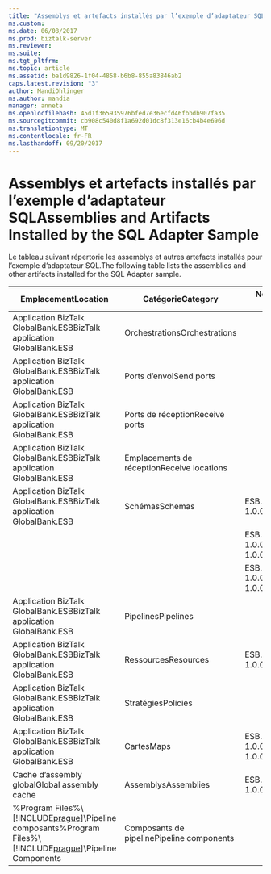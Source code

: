 ```yaml
---
title: "Assemblys et artefacts installés par l’exemple d’adaptateur SQL | Documents Microsoft"
ms.custom: 
ms.date: 06/08/2017
ms.prod: biztalk-server
ms.reviewer: 
ms.suite: 
ms.tgt_pltfrm: 
ms.topic: article
ms.assetid: ba1d9826-1f04-4858-b6b8-855a83846ab2
caps.latest.revision: "3"
author: MandiOhlinger
ms.author: mandia
manager: anneta
ms.openlocfilehash: 45d1f365935976bfed7e36ecfd46fbbdb907fa35
ms.sourcegitcommit: cb908c540d8f1a692d01dc8f313e16cb4b4e696d
ms.translationtype: MT
ms.contentlocale: fr-FR
ms.lasthandoff: 09/20/2017
---
```

# <a name="assemblies-and-artifacts-installed-by-the-sql-adapter-sample"></a><span data-ttu-id="0be72-102">Assemblys et artefacts installés par l’exemple d’adaptateur SQL</span><span class="sxs-lookup"><span data-stu-id="0be72-102">Assemblies and Artifacts Installed by the SQL Adapter Sample</span></span>
<span data-ttu-id="0be72-103">Le tableau suivant répertorie les assemblys et autres artefacts installés pour l’exemple d’adaptateur SQL.</span><span class="sxs-lookup"><span data-stu-id="0be72-103">The following table lists the assemblies and other artifacts installed for the SQL Adapter sample.</span></span>  
  
|<span data-ttu-id="0be72-104">Emplacement</span><span class="sxs-lookup"><span data-stu-id="0be72-104">Location</span></span>|<span data-ttu-id="0be72-105">Catégorie</span><span class="sxs-lookup"><span data-stu-id="0be72-105">Category</span></span>|<span data-ttu-id="0be72-106">Nom et la version du composant</span><span class="sxs-lookup"><span data-stu-id="0be72-106">Name and version of the component</span></span>|  
|--------------|--------------|---------------------------------------|  
|<span data-ttu-id="0be72-107">Application BizTalk GlobalBank.ESB</span><span class="sxs-lookup"><span data-stu-id="0be72-107">BizTalk application GlobalBank.ESB</span></span>|<span data-ttu-id="0be72-108">Orchestrations</span><span class="sxs-lookup"><span data-stu-id="0be72-108">Orchestrations</span></span>||  
|<span data-ttu-id="0be72-109">Application BizTalk GlobalBank.ESB</span><span class="sxs-lookup"><span data-stu-id="0be72-109">BizTalk application GlobalBank.ESB</span></span>|<span data-ttu-id="0be72-110">Ports d’envoi</span><span class="sxs-lookup"><span data-stu-id="0be72-110">Send ports</span></span>||  
|<span data-ttu-id="0be72-111">Application BizTalk GlobalBank.ESB</span><span class="sxs-lookup"><span data-stu-id="0be72-111">BizTalk application GlobalBank.ESB</span></span>|<span data-ttu-id="0be72-112">Ports de réception</span><span class="sxs-lookup"><span data-stu-id="0be72-112">Receive ports</span></span>||  
|<span data-ttu-id="0be72-113">Application BizTalk GlobalBank.ESB</span><span class="sxs-lookup"><span data-stu-id="0be72-113">BizTalk application GlobalBank.ESB</span></span>|<span data-ttu-id="0be72-114">Emplacements de réception</span><span class="sxs-lookup"><span data-stu-id="0be72-114">Receive locations</span></span>||  
|<span data-ttu-id="0be72-115">Application BizTalk GlobalBank.ESB</span><span class="sxs-lookup"><span data-stu-id="0be72-115">BizTalk application GlobalBank.ESB</span></span>|<span data-ttu-id="0be72-116">Schémas</span><span class="sxs-lookup"><span data-stu-id="0be72-116">Schemas</span></span>|<span data-ttu-id="0be72-117">ESB. SqlAdapter.BTSArtifacts.Product Version 1.0.0.0</span><span class="sxs-lookup"><span data-stu-id="0be72-117">ESB.SqlAdapter.BTSArtifacts.Product Version 1.0.0.0</span></span>|  
|||<span data-ttu-id="0be72-118">ESB. SqlAdapter.BTSArtifacts.DataSetSchema Version 1.0.0.0</span><span class="sxs-lookup"><span data-stu-id="0be72-118">ESB.SqlAdapter.BTSArtifacts.DataSetSchema Version 1.0.0.0</span></span>|  
|||<span data-ttu-id="0be72-119">ESB. SqlAdapter.BTSArtifacts.Procedure_dbo Version 1.0.0.0</span><span class="sxs-lookup"><span data-stu-id="0be72-119">ESB.SqlAdapter.BTSArtifacts.Procedure_dbo Version 1.0.0.0</span></span>|  
|<span data-ttu-id="0be72-120">Application BizTalk GlobalBank.ESB</span><span class="sxs-lookup"><span data-stu-id="0be72-120">BizTalk application GlobalBank.ESB</span></span>|<span data-ttu-id="0be72-121">Pipelines</span><span class="sxs-lookup"><span data-stu-id="0be72-121">Pipelines</span></span>||  
|<span data-ttu-id="0be72-122">Application BizTalk GlobalBank.ESB</span><span class="sxs-lookup"><span data-stu-id="0be72-122">BizTalk application GlobalBank.ESB</span></span>|<span data-ttu-id="0be72-123">Ressources</span><span class="sxs-lookup"><span data-stu-id="0be72-123">Resources</span></span>|<span data-ttu-id="0be72-124">ESB. SqlAdapter.BTSArtifacts Version 1.0.0.0</span><span class="sxs-lookup"><span data-stu-id="0be72-124">ESB.SqlAdapter.BTSArtifacts Version 1.0.0.0</span></span>|  
|<span data-ttu-id="0be72-125">Application BizTalk GlobalBank.ESB</span><span class="sxs-lookup"><span data-stu-id="0be72-125">BizTalk application GlobalBank.ESB</span></span>|<span data-ttu-id="0be72-126">Stratégies</span><span class="sxs-lookup"><span data-stu-id="0be72-126">Policies</span></span>||  
|<span data-ttu-id="0be72-127">Application BizTalk GlobalBank.ESB</span><span class="sxs-lookup"><span data-stu-id="0be72-127">BizTalk application GlobalBank.ESB</span></span>|<span data-ttu-id="0be72-128">Cartes</span><span class="sxs-lookup"><span data-stu-id="0be72-128">Maps</span></span>|<span data-ttu-id="0be72-129">ESB. SqlAdapter.BTSArtifacts.ProductToInsertProductMap 1.0.0.0</span><span class="sxs-lookup"><span data-stu-id="0be72-129">ESB.SqlAdapter.BTSArtifacts.ProductToInsertProductMap 1.0.0.0</span></span>|  
|<span data-ttu-id="0be72-130">Cache d’assembly global</span><span class="sxs-lookup"><span data-stu-id="0be72-130">Global assembly cache</span></span>|<span data-ttu-id="0be72-131">Assemblys</span><span class="sxs-lookup"><span data-stu-id="0be72-131">Assemblies</span></span>|<span data-ttu-id="0be72-132">ESB. SqlAdapter.BTSArtifacts Version 1.0.0.0</span><span class="sxs-lookup"><span data-stu-id="0be72-132">ESB.SqlAdapter.BTSArtifacts Version 1.0.0.0</span></span>|  
|<span data-ttu-id="0be72-133">%Program Files%\\[!INCLUDE[prague](../includes/prague-md.md)]\Pipeline composants</span><span class="sxs-lookup"><span data-stu-id="0be72-133">%Program Files%\\[!INCLUDE[prague](../includes/prague-md.md)]\Pipeline Components</span></span>|<span data-ttu-id="0be72-134">Composants de pipeline</span><span class="sxs-lookup"><span data-stu-id="0be72-134">Pipeline components</span></span>||